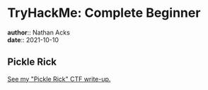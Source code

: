# TryHackMe: Complete Beginner

**author**:: Nathan Acks  
**date**:: 2021-10-10

## Pickle Rick

[See my "Pickle Rick" CTF write-up.](../notes/tryhackme-pickle-rick.md)
